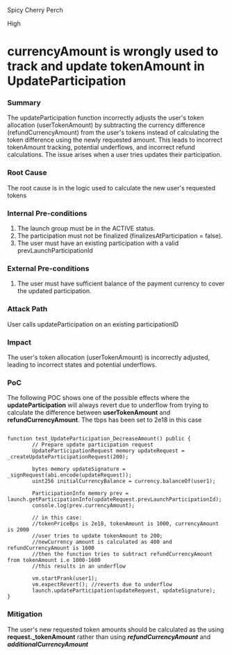 Spicy Cherry Perch

High

# currencyAmount is wrongly used to track and update tokenAmount in UpdateParticipation

### Summary

The updateParticipation function incorrectly adjusts the user's token allocation (userTokenAmount) by subtracting the currency difference (refundCurrencyAmount) from the user's tokens instead of calculating the token difference using the newly requested amount. This leads to incorrect tokenAmount tracking, potential underflows, and incorrect refund calculations. The issue arises when a user tries updates their participation.

### Root Cause

The root cause is in the logic used to calculate the new user's requested tokens

### Internal Pre-conditions

1. The launch group must be in the ACTIVE status.
2. The participation must not be finalized (finalizesAtParticipation = false).
3. The user must have an existing participation with a valid prevLaunchParticipationId

### External Pre-conditions

1. The user must have sufficient balance of the payment currency to cover the updated participation.

### Attack Path

User calls updateParticipation on an existing participationID

### Impact

The user's token allocation (userTokenAmount) is incorrectly adjusted, leading to incorrect states and potential underflows.

### PoC

The following POC shows one of the possible effects where the **updateParticipation** will always revert due to underflow from trying to calculate the difference between **userTokenAmount** and **refundCurrencyAmount**. The tbps has been set to 2e18 in this case

```solidity

function test_UpdateParticipation_DecreaseAmount() public {
        // Prepare update participation request
        UpdateParticipationRequest memory updateRequest = _createUpdateParticipationRequest(200);

        bytes memory updateSignature = _signRequest(abi.encode(updateRequest));
        uint256 initialCurrencyBalance = currency.balanceOf(user1);

        ParticipationInfo memory prev = launch.getParticipationInfo(updateRequest.prevLaunchParticipationId);
        console.log(prev.currencyAmount);

        // in this case:
        //tokenPriceBps is 2e18, tokenAmount is 1000, currencyAmount is 2000
        //user tries to update tokenAmount to 200;
        //newCurrency amount is calculated as 400 and refundCurrencyAmount is 1600
        //then the function tries to subtract refundCurrencyAmount from tokenAmount i.e 1000-1600
        //this results in an underflow

        vm.startPrank(user1);
        vm.expectRevert(); //reverts due to underflow
        launch.updateParticipation(updateRequest, updateSignature);
}

```

### Mitigation

The user's new requested token amounts should be calculated as the using **request._tokenAmount** rather than using **_refundCurrencyAmount_** and **_additionalCurrencyAmount_**